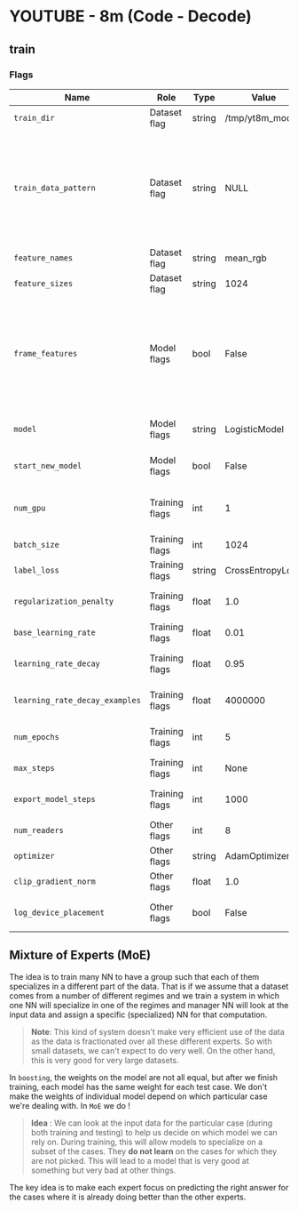 # YOUTUBE - 8m (Code - Decode)

## train 

### Flags

| Name                           | Role           | Type   | Value            | Comment / Use                                                |
| ------------------------------ | -------------- | ------ | ---------------- | ------------------------------------------------------------ |
| `train_dir`                    | Dataset flag   | string | /tmp/yt8m_model/ | The directory to save the model files in.                    |
| `train_data_pattern`           | Dataset flag   | string | NULL             | File glob for the training dataset. If the files refer to Frame Level features (i.e. tensorflow.SequenceExample), then set --reader_type format. The (Sequence)Examples are expected to have 'rgb' byte array sequence feature as well as a 'labels' int64 context feature. |
| `feature_names`                | Dataset flag   | string | mean_rgb         | Name of the feature to use for training.                     |
| `feature_sizes`                | Dataset flag   | string | 1024             | Length of the feature vectors.                               |
| `frame_features`               | Model flags    | bool   | False            | If set, then --train_data_pattern must be frame-level features. Otherwise, --train_data_pattern must be aggregated video-level features. The model must also be set appropriately (i.e. to read 3D batches VS 4D batches. |
| `model`                        | Model flags    | string | LogisticModel    | Which architecture to use for the model. Models are defined in models.py. |
| `start_new_model`              | Model flags    | bool   | False            | If set, this will not resume from a checkpoint and will instead create a new model instance. |
| `num_gpu`                      | Training flags | int    | 1                | The maximum number of GPU devices to use for training. Flag only applies if GPUs are installed |
| `batch_size`                   | Training flags | int    | 1024             | How many examples to process per batch for training.         |
| `label_loss`                   | Training flags | string | CrossEntropyLoss | Which loss function to use for training the model.           |
| `regularization_penalty`       | Training flags | float  | 1.0              | How much weight to give to the regularization loss (the label loss has a weight of 1). |
| `base_learning_rate`           | Training flags | float  | 0.01             | Which learning rate to start with.                           |
| `learning_rate_decay`          | Training flags | float  | 0.95             | Learning rate decay factor to be applied every learning_rate_decay_examples. |
| `learning_rate_decay_examples` | Training flags | float  | 4000000          | Multiply current learning rate by learning_rate_decay every learning_rate_decay_examples. |
| `num_epochs`                   | Training flags | int    | 5                | How many passes to make over the dataset before halting training. |
| `max_steps`                    | Training flags | int    | None             | The maximum number of iterations of the training loop.       |
| `export_model_steps`           | Training flags | int    | 1000             | The period, in number of steps, with which the model is exported for batch prediction. |
| `num_readers`                  | Other flags    | int    | 8                | How many threads to use for reading input files.             |
| `optimizer`                    | Other flags    | string | AdamOptimizer    | What optimizer class to use.                                 |
| `clip_gradient_norm`           | Other flags    | float  | 1.0              | Norm to clip gradients to.                                   |
| `log_device_placement`         | Other flags    | bool   | False            | Whether to write the device on which every op will run into the logs on startup. |



## Mixture of Experts (MoE)

The idea is to train many NN to have a group such that each of them specializes in a different part of the data. That is if we assume that a dataset comes from a number of different regimes and we train a system in which one NN will specialize in one of the regimes and manager NN will look at the input data and assign a specific (specialized) NN for that computation.   

> **Note**: This kind of system doesn't make very efficient use of the data as the data is fractionated over all these different experts. So with small datasets, we can't expect to do very well. On the other hand, this is very good for very large datasets. 

In `boosting`, the weights on the model are not all equal, but after we finish training, each model has the same weight for each test case. We don't make the weights of individual model depend on which particular case we're dealing with. In `MoE` we do ! 

>**Idea** : We can look at the input data for the particular case (during both training and testing) to help us decide on which model we can rely on. During training, this will allow models to specialize on a subset of the cases. They **do not learn** on the cases for which they are not picked. This will lead to a model that is very good at something but very bad at other things. 

The key idea is to make each expert focus on predicting the right answer for the cases where it is already doing better than the other experts. 

